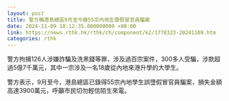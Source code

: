 ```yaml
---
layout: post
title: 警方稱港島總區9月至今錄55宗內地生墮假冒官員騙案
date: 2024-11-09 18:12:35.000000000 +08:00
link: https://news.rthk.hk/rthk/ch/component/k2/1778323-20241109.htm
categories: rthk
---
```


警方拘捕126人涉嫌詐騙及洗黑錢等罪，涉及過百宗案件，300多人受騙，涉款超過5億7千萬元，其中一宗涉及一名18歲從內地來港升學的大學生。

警方表示，9月至今，港島總區已錄得55宗內地學生誤墮假冒官員騙案，損失金額高達3900萬元，呼籲市民切勿輕信陌生來電。
